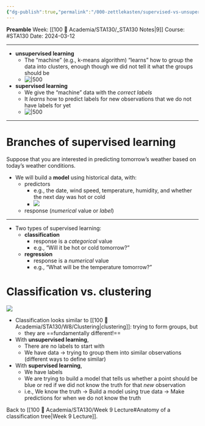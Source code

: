 ```yaml
---
{"dg-publish":true,"permalink":"/000-zettlekasten/supervised-vs-unsupervised-learning/","created":"2024-03-12T20:22:39.264-04:00","updated":"2024-03-12T20:29:34.834-04:00"}
---
```


**Preamble**
Week: [[100 📒 Academia/STA130/_STA130 Notes\|9]]
Course: #STA130
Date: 2024-03-12

---
- **unsupervised learning**
    - The “machine” (e.g., k-means algorithm) “learns” how to group the data into clusters, enough though we did not tell it what the groups should be
    - ![|500](https://i.imgur.com/qioqEX1.png)
- **supervised learning**
    - We give the “machine” data with the *correct labels*
    - It *learns* how to predict labels for new observations that we do not have labels for yet
    - ![|500](https://i.imgur.com/3NbOCMs.png)

---
# Branches of supervised learning

Suppose that you are interested in predicting tomorrow’s weather based on today’s weather conditions.
- We will build a **model** using historical data, with:
    - predictors
        - e.g., the date, wind speed, temperature, humidity, and whether the next day was hot or cold
        - ![](https://i.imgur.com/w1kBRdK.png)
    - response (*numerical* value or *label*)
---
- Two types of supervised learning:
    - **classification**
        - response is a *categorical* value
        - e.g., “Will it be hot or cold tomorrow?”
    - **regression**
        - response is a *numerical* value
        - e.g., “What will be the temperature tomorrow?”

# Classification vs. clustering

![](https://i.imgur.com/936HyC0.png)

- Classification looks similar to [[100 📒 Academia/STA130/W8/Clustering\|clustering]]: trying to form groups, but
    - they are ==fundamentally different!==
- With **unsupervised learning**, 
    - There are no labels to start with
    - We have data → trying to group them into similar observations (different ways to define similar)
- With **supervised learning**,
    - We have labels
    - We are trying to build a model that tells us whether a point should be blue or red if we did not know the truth for that *new* observation
    - i.e., We know the truth → Build a model using true data → Make predictions for when we do not know the truth

Back to [[100 📒 Academia/STA130/Week 9 Lecture#Anatomy of a classification tree\|Week 9 Lecture]].